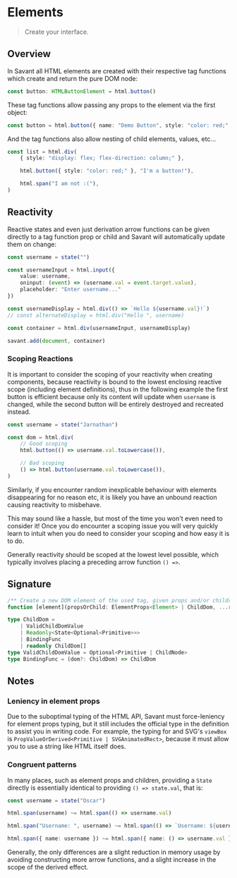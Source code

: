 # Elements

> Create your interface.

## Overview

In Savant all HTML elements are created with their respective tag functions which create and return the pure DOM node:

```typescript
const button: HTMLButtonElement = html.button()
```

These tag functions allow passing any props to the element via the first object:

```typescript
const button = html.button({ name: "Demo Button", style: "color: red;" })
```

And the tag functions also allow nesting of child elements, values, etc...

```typescript
const list = html.div(
    { style: "display: flex; flex-direction: column;" },

    html.button({ style: "color: red;" }, "I'm a button!"),

    html.span("I am not :("),
)
```

## Reactivity

Reactive states and even just derivation arrow functions can be given directly to a tag function prop or child and Savant will automatically update them on change:

```typescript
const username = state("")

const usernameInput = html.input({
    value: username,
    oninput: (event) => (username.val = event.target.value),
    placeholder: "Enter username..."
})

const usernameDisplay = html.div(() => `Hello ${username.val}!`)
// const alternateDisplay = html.div("Hello ", username)

const container = html.div(usernameInput, usernameDisplay)

savant.add(document, container)
```

### Scoping Reactions

It is important to consider the scoping of your reactivity when creating components, because reactivity is bound to the lowest enclosing reactive scope (including element definitions), thus in the following example the first button is efficient because only its content will update when `username` is changed, while the second button will be entirely destroyed and recreated instead.

```typescript
const username = state("Jarnathan")

const dom = html.div(
    // Good scoping
    html.button(() => username.val.toLowercase()),

    // Bad scoping
    () => html.button(username.val.toLowercase()),
)
```

Similarly, if you encounter random inexplicable behaviour with elements disappearing for no reason etc, it is likely you have an unbound reaction causing reactivity to misbehave.

This may sound like a hassle, but most of the time you won't even need to consider it! Once you do encounter a scoping issue you will very quickly learn to intuit when you do need to consider your scoping and how easy it is to do.

Generally reactivity should be scoped at the lowest level possible, which typically involves placing a preceding arrow function `() =>`.

## Signature

```typescript
/** Create a new DOM element of the used tag, given props and/or children. */
function [element](propsOrChild: ElementProps<Element> | ChildDom, ...restChildren: ChildDom[]): [element]
```

```typescript
type ChildDom =
    | ValidChildDomValue
    | Readonly<State<Optional<Primitive>>>
    | BindingFunc
    | readonly ChildDom[]
type ValidChildDomValue = Optional<Primitive | ChildNode>
type BindingFunc = (dom?: ChildDom) => ChildDom
```

## Notes

### Leniency in element props

Due to the suboptimal typing of the HTML API, Savant must force-leniency for element props typing, but it still includes the official type in the definition to assist you in writing code. For example, the typing for and SVG's `viewBox` is `PropValueOrDerived<Primitive | SVGAnimatedRect>`, because it must allow you to use a string like HTML itself does.

### Congruent patterns

In many places, such as element props and children, providing a `State` directly is essentially identical to providing `() => state.val`, that is:

```typescript
const username = state("Oscar")

html.span(username) ~= html.span(() => username.val)

html.span("Username: ", username) ~= html.span(() => `Username: ${username.val}`)

html.span({ name: username }) ~= html.span({ name: () => username.val })
```

Generally, the only differences are a slight reduction in memory usage by avoiding constructing more arrow functions, and a slight increase in the scope of the derived effect.
